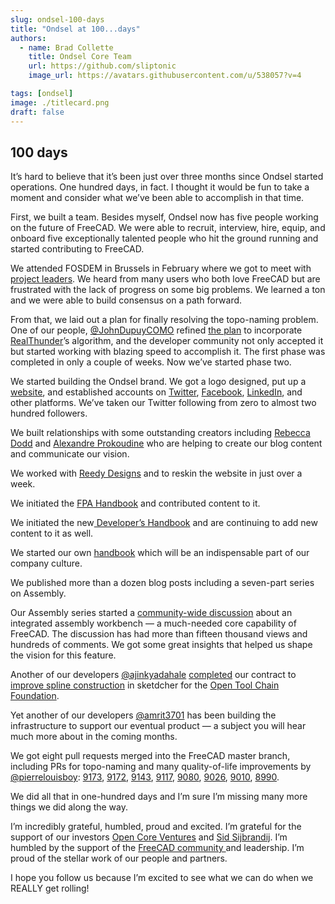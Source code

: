 ```yaml
---
slug: ondsel-100-days
title: "Ondsel at 100...days"
authors:
  - name: Brad Collette
    title: Ondsel Core Team
    url: https://github.com/sliptonic
    image_url: https://avatars.githubusercontent.com/u/538057?v=4

tags: [ondsel]
image: ./titlecard.png
draft: false
---
```


## 100 days

It’s hard to believe that it’s been just over three months since Ondsel started operations.  One hundred days, in fact.  I thought it would be fun to take a moment and consider what we’ve been able to accomplish in that time.

First, we built a team.  Besides myself, Ondsel now has five people working on the future of FreeCAD.  We were able to recruit, interview, hire, equip, and onboard five exceptionally talented people who hit the ground running and started contributing to FreeCAD.

We attended FOSDEM in Brussels in February where we got to meet with [project leaders](https://fpa.freecad.org/).  We heard from many users who both love FreeCAD but are frustrated with the lack of progress on some big problems.  We learned a ton and we were able to build consensus on a path forward.

From that, we laid out a plan for finally resolving the topo-naming problem.  One of our people, [@JohnDupuyCOMO](https://twitter.com/JohnDupuyCOMO) refined [the plan](https://github.com/FreeCAD/FreeCAD/issues/8432) to incorporate [RealThunder](https://twitter.com/RealThunder12)’s algorithm, and the developer community not only accepted it but started working with blazing speed to accomplish it.  The first phase was completed in only a couple of weeks.  Now we’ve started phase two.

We started building the Ondsel brand.  We got a logo designed, put up a [website](https://ondsel.com/), and established accounts on [Twitter](https://twitter.com/ondsel), [Facebook](https://www.facebook.com/ondsel), [LinkedIn](https://www.linkedin.com/company/ondsel/), and other platforms.  We’ve taken our Twitter following from zero to almost two hundred followers.

We built relationships with some outstanding creators including [Rebecca Dodd](https://twitter.com/Basement_Office) and [Alexandre Prokoudine](https://twitter.com/lgworld) who are helping to create our blog content and communicate our vision.  

We worked with [Reedy Designs](https://reedydesigns.com/) and to reskin the website in just over a week.

We initiated the [FPA Handbook](https://fpa.freecad.org/handbook/) and contributed content to it.

We initiated the new[ Developer’s Handbook](https://freecad.github.io/DevelopersHandbook/) and are continuing to add new content to it as well.

We started our own [handbook](https://ondsel.com/docs/handbook) which will be an indispensable part of our company culture.

We published more than a dozen blog posts including a seven-part series on Assembly.

Our Assembly series started a [community-wide discussion](https://forum.freecad.org/viewtopic.php?t=76799) about an integrated assembly workbench — a much-needed core capability of FreeCAD.  The discussion has had more than fifteen thousand views and hundreds of comments.  We got some great insights that helped us shape the vision for this feature.

Another of our developers [@ajinkyadahale](https://twitter.com/ajinkyapdahale) [completed](https://github.com/FreeCAD/FreeCAD/pull/8530) our contract to [improve spline construction](https://forum.freecad.org/viewtopic.php?t=75950) in sketdcher for the [Open Tool Chain Foundation](https://floss.social/@opentoolchain).

Yet another of our developers [@amrit3701](https://twitter.com/amrit3701) has been building the infrastructure to support our eventual product — a subject you will hear much more about in the coming months.

We got eight pull requests merged into the FreeCAD master branch, including PRs for topo-naming and many quality-of-life improvements by [@pierrelouisboy](https://twitter.com/pierrelouisboy): [9173](https://github.com/FreeCAD/FreeCAD/pull/9173), [9172](https://github.com/FreeCAD/FreeCAD/pull/9172), [9143](https://github.com/FreeCAD/FreeCAD/pull/9143), [9117](https://github.com/FreeCAD/FreeCAD/pull/9117), [9080](https://github.com/FreeCAD/FreeCAD/pull/9080), [9026](https://github.com/FreeCAD/FreeCAD/pull/9026), [9010](https://github.com/FreeCAD/FreeCAD/pull/9010), [8990](https://github.com/FreeCAD/FreeCAD/pull/8990).

We did all that in one-hundred days and I’m sure I’m missing many more things we did along the way.

I’m incredibly grateful, humbled, proud and excited.  I’m grateful for the support of our investors [Open Core Ventures](https://twitter.com/OpenCoreVenture) and [Sid Sijbrandij](https://twitter.com/sytses).  I’m humbled by the support of the [FreeCAD community ](https://twitter.com/freecadnews)and leadership.  I’m proud of the stellar work of our people and partners.  

I hope you follow us because I’m excited to see what we can do when we REALLY get rolling!


